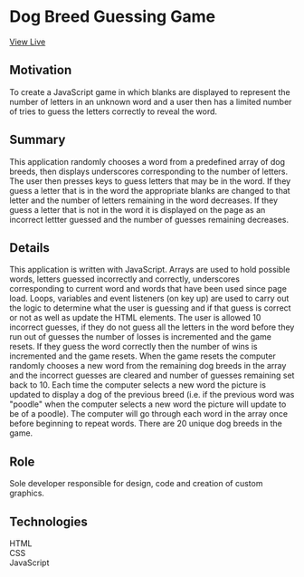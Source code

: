 # Dog Breed Guessing Game
[View Live](https://lexi-winstanley.github.io/dogBreedGuessingGame/)

## Motivation 
To create a JavaScript game in which blanks are displayed to represent the number of letters in an unknown word and a user then has a limited number of tries to guess the letters correctly to reveal the word. 

## Summary
This application randomly chooses a word from a predefined array of dog breeds, then displays underscores corresponding to the number of letters. The user then presses keys to guess letters that may be in the word. If they guess a letter that is in the word the appropriate blanks are changed to that letter and the number of letters remaining in the word decreases. If they guess a letter that is not in the word it is displayed on the page as an incorrect lettter guessed and the number of guesses remaining decreases. 

## Details
This application is written with JavaScript. Arrays are used to hold possible words, letters guessed incorrectly and correctly, underscores corresponding to current word and words that have been used since page load. Loops, variables and event listeners (on key up) are used to carry out the logic to determine what the user is guessing and if that guess is correct or not as well as update the HTML elements. The user is allowed 10 incorrect guesses, if they do not guess all the letters in the word before they run out of guesses the number of losses is incremented and the game resets. If they guess the word correctly then the number of wins is incremented and the game resets. When the game resets the computer randomly chooses a new word from the remaining dog breeds in the array and the incorrect guesses are cleared and number of guesses remaining set back to 10. Each time the computer selects a new word the picture is updated to display a dog of the previous breed (i.e. if the previous word was "poodle" when the computer selects a new word the picture will update to be of a poodle). The computer will go through each word in the array once before beginning to repeat words. There are 20 unique dog breeds in the game.

## Role
Sole developer responsible for design, code and creation of custom graphics.

## Technologies
HTML
<br/>CSS
<br/>JavaScript

